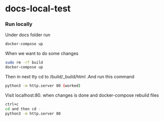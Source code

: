 # docs-local-test

### Run locally
Under docs folder run
```bash
docker-compose up
```

When we want to do some changes
```bash
sudo rm -rf build
docker-compose up
```
Then in next tty cd to /build/_build/html .And run this command
```bash
python3 -m http.server 80 (worked)
```
Visit localhost:80. 
when changes is done and docker-compose rebuild files
```bash	
ctrl+c 
cd and then cd -
python3 -m http.server 80
```
